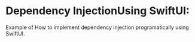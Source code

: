 # Dependency InjectionUsing SwiftUI:
Example of How to implement dependency injection programatically using SwiftUI.
